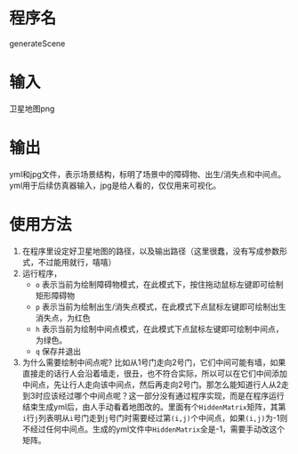 # 程序名
generateScene

# 输入 
卫星地图png


# 输出
yml和jpg文件，表示场景结构，标明了场景中的障碍物、出生/消失点和中间点。yml用于后续仿真器输入，jpg是给人看的，仅仅用来可视化。

# 使用方法
1. 在程序里设定好卫星地图的路径，以及输出路径（这里很蠢，没有写成参数形式，不过能用就行，嘻嘻）
1. 运行程序，
    * `o` 表示当前为绘制障碍物模式，在此模式下，按住拖动鼠标左键即可绘制矩形障碍物
    * `p` 表示当前为绘制出生/消失点模式，在此模式下点鼠标左键即可绘制出生消失点，为红色
    * `h` 表示当前为绘制中间点模式，在此模式下点鼠标左键即可绘制中间点，为绿色。
    * `q` 保存并退出
1. 为什么需要绘制中间点呢? 比如从1号门走向2号门，它们中间可能有墙，如果直接走的话行人会沿着墙走，很丑，也不符合实际，所以可以在它们中间添加中间点，先让行人走向该中间点，然后再走向2号门。那怎么能知道行人从2走到3时应该经过哪个中间点呢？这一部分没有通过程序实现，而是在程序运行结束生成yml后，由人手动看着地图改的。里面有个`HiddenMatrix`矩阵，其第`i`行`j`列表明从`i`号门走到`j`号门时需要经过第`(i,j)`个中间点，如果`(i,j)`为-1则不经过任何中间点。生成的yml文件中`HiddenMatrix`全是-1，需要手动改这个矩阵。
